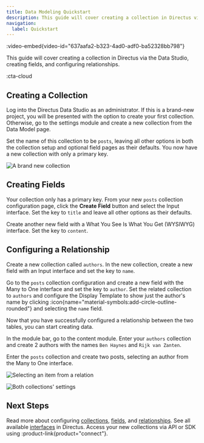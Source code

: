 ```yaml
---
title: Data Modeling Quickstart
description: This guide will cover creating a collection in Directus via the Data Studio, creating fields, and configuring relationships.
navigation:
  label: Quickstart
---
```


:video-embed{video-id="637aafa2-b323-4ad0-adf0-ba52328bb798"}

This guide will cover creating a collection in Directus via the Data Studio, creating fields, and configuring relationships.

:cta-cloud

## Creating a Collection

Log into the Directus Data Studio as an administrator. If this is a brand-new project, you will be presented with the option to create your first collection. Otherwise, go to the settings module and create a new collection from the Data Model page.

Set the name of this collection to be `posts`, leaving all other options in both the collection setup and optional field pages as their defaults. You now have a new collection with only a primary key.

![A brand new collection](https://product-team.directus.app/assets/2e088221-6bc5-4c00-b348-e23f77a9a748.webp)

## Creating Fields

Your collection only has a primary key. From your new `posts` collection configuration page, click the **Create Field** button and select the Input interface. Set the key to `title` and leave all other options as their defaults.

Create another new field with a What You See Is What You Get (WYSIWYG) interface. Set the key to `content`.

## Configuring a Relationship

Create a new collection called `authors`. In the new collection, create a new field with an Input interface and set the key to `name`.

Go to the `posts` collection configuration and create a new field with the Many to One interface and set the key to `author`. Set the related collection to `authors` and configure the Display Template to show just the author's name by clicking :icon{name="material-symbols:add-circle-outline-rounded"} and selecting the `name` field.

Now that you have successfully configured a relationship between the two tables, you can start creating data.

In the module bar, go to the content module. Enter your `authors` collection and create 2 authors with the names `Ben Haynes` and `Rijk van Zanten`.

Enter the `posts` collection and create two posts, selecting an author from the Many to One interface.

![Selecting an item from a relation](https://product-team.directus.app/assets/73e236ac-322f-4565-ba98-172a5596bcad.webp)

![Both collections' settings](https://product-team.directus.app/assets/8a641c77-e13b-4bec-ae54-085a5484cd32.webp)

## Next Steps

Read more about configuring [collections](/guides/data-model/collections), [fields](/guides/data-model/fields), and [relationships](/guides/data-model/relationships). See all available [interfaces](/guides/data-model/interfaces) in Directus. Access your new collections via API or SDK using :product-link{product="connect"}.
